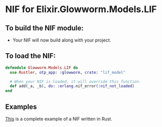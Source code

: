 # NIF for Elixir.Glowworm.Models.LIF

## To build the NIF module:

- Your NIF will now build along with your project.

## To load the NIF:

```elixir
defmodule Glowworm.Models.LIF do
  use Rustler, otp_app: :glowworm, crate: "lif_model"

  # When your NIF is loaded, it will override this function.
  def add(_a, _b), do: :erlang.nif_error(:nif_not_loaded)
end
```

## Examples

[This](https://github.com/rusterlium/NifIo) is a complete example of a NIF written in Rust.
